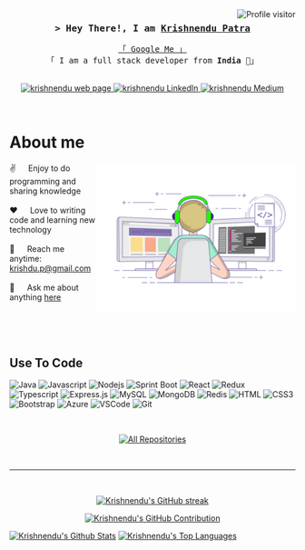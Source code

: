 <a href="https://komarev.com/ghpvc/?username=krishdu">
  <img align="right" src="https://komarev.com/ghpvc/?username=krishdu&label=Visitors&color=0e75b6&style=flat" alt="Profile visitor" />
</a>

<!-- Intro  -->
<h3 align="center">
        <samp>&gt; Hey There!, I am
                <b><a target="_blank" href="https://krishdu.github.io/portfolio/">Krishnendu Patra</a></b>
        </samp>
</h3>


<p align="center"> 
  <samp>
    <a href="https://www.google.com/search?sxsrf=AB5stBinIXQrT5TYJxCLXXi2c3ycCZ6X_g:1691046196959&q=Krishnendu+Patra&stick=H4sIAAAAAAAAAOOwesSozi3w8sc9YSm5SWtOXmOU4BLzSsxLLEl0LkpNLEkNTk0sSs5wTixK4VnEKuBdlFmckZeal1KqEJBYUpQIAIm_ycc_AAAA&sa=X&ved=2ahUKEwiAzfj-9b-AAxVpklYBHfTtCSUQnJoFegQIPhAJ&biw=1366&bih=619&dpr=1">「 Google Me 」</a>
    <br>
    「 I am a full stack developer from <b>India</b>  🚀」
    <br>
    <br>
  </samp>
</p>

<p align="center">
 <a href="https://krishdu.github.io/portfolio/" target="blank">
  <img src="https://img.shields.io/badge/Website-DC143C?style=for-the-badge&logo=medium&logoColor=white" alt="krishnendu web page" />
 </a>
 <a href="https://www.linkedin.com/in/krishnendu-patra/" target="_blank">
  <img src="https://img.shields.io/badge/LinkedIn-0077B5?style=for-the-badge&logo=linkedin&logoColor=white" alt="krishnendu LinkedIn"/>
 </a>
 <a href="https://medium.com/@krishnendupatra" target="_blank">
  <img src="https://img.shields.io/badge/medium-0A0A0A?style=for-the-badge&logo=medium&logoColor=white" alt="krishnendu Medium" />
 </a>
</p>
<br />

<!-- About Section -->
 # About me
 
<p>
 <img align="right" width="350" src="https://raw.githubusercontent.com/krishdu/krishdu/main/coding-freak.gif" alt="Coding gif" />
  
 ✌️ &emsp; Enjoy to do programming and sharing knowledge <br/><br/>
 ❤️ &emsp; Love to writing code and learning new technology<br/><br/>
 📧 &emsp; Reach me anytime: krishdu.p@gmail.com<br/><br/>
 💬 &emsp; Ask me about anything [here](mailto:krishdu.p@gmail.com?subject=[GitHub]%20Source%20)

</p>

<br/>
<br/>
<br/>

## Use To Code

![Java](https://img.shields.io/badge/Java-007acc?style=for-the-badge&labelColor=black&logo=openjdk&logoColor=007acc)
![Javascript](https://img.shields.io/badge/Javascript-F0DB4F?style=for-the-badge&labelColor=black&logo=javascript&logoColor=F0DB4F)
![Nodejs](https://img.shields.io/badge/Nodejs-3C873A?style=for-the-badge&labelColor=black&logo=node.js&logoColor=3C873A)
![Sprint Boot](https://img.shields.io/badge/spring-%236DB33F.svg?style=for-the-badge&labelColor=black&logo=spring&logoColor=white)
![React](https://img.shields.io/badge/-React-61DBFB?style=for-the-badge&labelColor=black&logo=react&logoColor=61DBFB)
![Redux](https://img.shields.io/badge/Redux-593D88?style=for-the-badge&logo=redux&logoColor=white)
![Typescript](https://img.shields.io/badge/Typescript-007acc?style=for-the-badge&labelColor=black&logo=typescript&logoColor=007acc)
![Express.js](https://img.shields.io/badge/Express.js-000000?style=for-the-badge&logo=express&logoColor=white)
![MySQL](https://img.shields.io/badge/mysql-%2300f.svg?style=for-the-badge&labelColor=black&logo=mysql&logoColor=white)
![MongoDB](https://img.shields.io/badge/MongoDB-4EA94B?style=for-the-badge&logo=mongodb&logoColor=white)
![Redis](https://img.shields.io/badge/redis-%23DD0031.svg?style=for-the-badge&logo=redis&logoColor=white)
![HTML](https://img.shields.io/badge/HTML5-E34F26?style=for-the-badge&logo=html5&logoColor=white)
![CSS3](https://img.shields.io/badge/CSS3-1572B6?style=for-the-badge&logo=css3&logoColor=white)
![Bootstrap](https://img.shields.io/badge/Bootstrap-563D7C?style=for-the-badge&logo=bootstrap&logoColor=white)
![Azure](https://img.shields.io/badge/azure-%230072C6.svg?style=for-the-badge&logo=microsoftazure&logoColor=white)
![VSCode](https://img.shields.io/badge/Visual_Studio-0078d7?style=for-the-badge&logo=visual%20studio&logoColor=white)
![Git](https://img.shields.io/badge/Git-F05032?style=for-the-badge&logo=git&logoColor=white)

<br/>

<p align="center">
  <a href="https://github.com/krishdu?tab=repositories" target="_blank"><img alt="All Repositories" title="All Repositories" src="https://img.shields.io/badge/-All%20Repos-2962FF?style=for-the-badge&logo=koding&logoColor=white"/></a>
</p>

<br/>
<hr/>
<br/>

<p align="center">
  <a href="https://github.com/krishdu">
    <img src="https://github-readme-streak-stats.herokuapp.com/?user=krishdu&theme=radical&border=7F3FBF&background=0D1117" alt="Krishnendu's GitHub streak"/>
  </a>
</p>

<p align="center">
  <a href="https://github.com/krishdu">
    <img src="https://github-profile-summary-cards.vercel.app/api/cards/profile-details?username=krishdu&theme=radical" alt="Krishnendu's GitHub Contribution"/>
  </a>
</p>

<a> 
    <a href="https://github.com/krishdu"><img alt="Krishnendu's Github Stats" src="https://denvercoder1-github-readme-stats.vercel.app/api?username=krishdu&show_icons=true&count_private=true&theme=react&border_color=7F3FBF&bg_color=0D1117&title_color=F85D7F&icon_color=F8D866" height="192px" width="49.5%"/></a>
  <a href="https://github.com/krishdu"><img alt="Krishnendu's Top Languages" src="https://denvercoder1-github-readme-stats.vercel.app/api/top-langs/?username=krishdu&langs_count=8&layout=compact&theme=react&border_color=7F3FBF&bg_color=0D1117&title_color=F85D7F&icon_color=F8D866" height="192px" width="49.5%"/></a>
  <br/>
</a>
